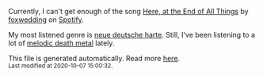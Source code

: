
  Currently, I can't get enough of the song <a href="https://open.spotify.com/track/1q6vKnTqKtKFJRzDNu8Mb4">Here, at the End of All Things</a> by <a href="https://open.spotify.com/artist/0DHLXYQowVvc8oQxp5Lrk3">foxwedding</a> on <a href="https://open.spotify.com/user/9qz2xtkur2fengfsdcq8dd907?si=kq2SVrUkSNe0z1NJjpt7kg">Spotify</a>.

  My most listened genre is <a href="https://duckduckgo.com/?q=neue deutsche harte music">neue deutsche harte</a>.
  Still, I've been listening to a lot of <a href="https://duckduckgo.com/?q=melodic death metal music">melodic death metal</a> lately.

  This file is generated automatically. Read more <a href="https://github.com/CodeF0x/CodeF0x/blob/master/IMPORTANT.md">here</a>.
  <br>
  <sub>Last modified at 2020-10-07 15:00:32.</sub>
  